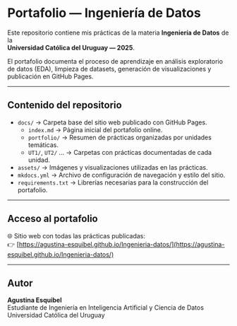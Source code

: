 # Portafolio — Ingeniería de Datos

Este repositorio contiene mis prácticas de la materia **Ingeniería de Datos** de la  
**Universidad Católica del Uruguay — 2025**.  

El portafolio documenta el proceso de aprendizaje en análisis exploratorio de datos (EDA), limpieza de datasets, generación de visualizaciones y publicación en GitHub Pages.

---

## Contenido del repositorio

- `docs/` → Carpeta base del sitio web publicado con GitHub Pages.  
  - `index.md` → Página inicial del portafolio online.  
  - `portfolio/` → Resumen de prácticas organizadas por unidades temáticas.  
  - `UT1/`, `UT2/` … → Carpetas con prácticas documentadas de cada unidad.  
- `assets/` → Imágenes y visualizaciones utilizadas en las prácticas.  
- `mkdocs.yml` → Archivo de configuración de navegación y estilo del sitio.  
- `requirements.txt` → Librerías necesarias para la construcción del portafolio.  

---

## Acceso al portafolio

🌐 Sitio web con todas las prácticas publicadas:  
👉 [https://agustina-esquibel.github.io/Ingenieria-datos/](https://agustina-esquibel.github.io/Ingenieria-datos/)

---

## Autor

**Agustina Esquibel**  
Estudiante de Ingeniería en Inteligencia Artificial y Ciencia de Datos  
Universidad Católica del Uruguay  
